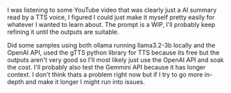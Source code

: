 I was listening to some YouTube video that was clearly just a AI summary read by a TTS voice, I figured I could just make it myself pretty easily for whatever I wanted to learn about. The prompt is a WIP, I'll probably keep refining it until the outputs are suitable.


Did some samples using both ollama running llama3.2-3b locally and the OpenAI API, used the gTTS python library for TTS because its free but the outputs aren't very good so I'll most likely just use the OpenAI API and soak the cost. I'll probably also test the Gemmini API because it has longer context. I don't think thats a problem right now but if I try to go more in-depth and make it longer I might run into issues. 